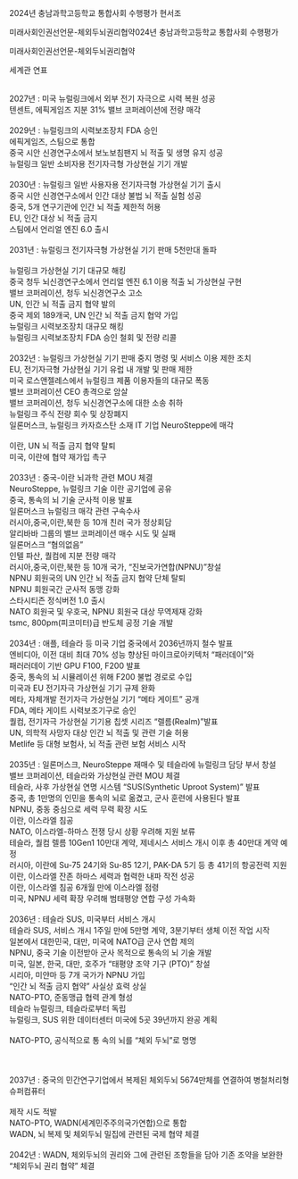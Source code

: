 2024년 충남과학고등학교 통합사회 수행평가
현서조

미래사회인권선언문-체외두뇌권리협약024년 충남과학고등학교 통합사회 수행평가

미래사회인권선언문-체외두뇌권리협약

세계관 연표

<br>2027년 : 미국 뉴럴링크에서 외부 전기 자극으로 시력 복원 성공<br>
	 텐센트, 에픽게임즈 지분 31% 밸브 코퍼레이션에 전량 매각<br>
<br>2029년 : 뉴럴링크의 시력보조장치 FDA 승인<br>
	 에픽게임즈, 스팀으로 통합<br>
	 중국 시안 신경연구소에서 보노보침팬지 뇌 적출 및 생명 유지 성공<br>
	 뉴럴링크 일반 소비자용 전기자극형 가상현실 기기 개발<br>
<br>2030년 : 뉴럴링크 일반 사용자용 전기자극형 가상현실 기기 출시<br>
	 중국 시안 신경연구소에서 인간 대상 불법 뇌 적출 실험 성공<br>
	 중국, 5개 연구기관에 인간 뇌 적출 제한적 허용<br>
	 EU, 인간 대상 뇌 적출 금지<br>
	 스팀에서 언리얼 엔진 6.0 출시<br>
<br>2031년 : 뉴럴링크 전기자극형 가상현실 기기 판매 5천만대 돌파<br>
	 <br>뉴럴링크 가상현실 기기 대규모 해킹
<br>	 중국 청두 뇌신경연구소에서 언리얼 엔진 6.1 이용 적출 뇌 가상현실 구현
<br>	 밸브 코퍼레이션, 청두 뇌신경연구소 고소
<br>	 UN, 인간 뇌 적출 금지 협약 발의
<br>	 중국 제외 189개국, UN 인간 뇌 적출 금지 협약 가입
<br>	 뉴럴링크 시력보조장치 대규모 해킹
<br>	 뉴럴링크 시력보조장치 FDA 승인 철회 및 전량 리콜
<br><br>2032년 : 뉴럴링크 가상현실 기기 판매 중지 명령 및 서비스 이용 제한 조치
<br>	 EU, 전기자극형 가상현실 기기 유럽 내 개발 및 판매 제한
<br>	 미국 로스앤젤레스에서 뉴럴링크 제품 이용자들의 대규모 폭동
	<br> 밸브 코퍼레이션 CEO 총격으로 암살
<br>	 밸브 코퍼레이션, 청두 뇌신경연구소에 대한 소송 취하
<br>	 뉴럴링크 주식 전량 회수 및 상장폐지
<br>	 일론머스크, 뉴럴링크 카자흐스탄 소재 IT 기업 NeuroSteppe에 매각	  
<br>	 이란, UN 뇌 적출 금지 협약 탈퇴
<br>	 미국, 이란에 협약 재가입 촉구
<br><br>2033년 : 중국-이란 뇌과학 관련 MOU 체결
<br>	 NeuroSteppe, 뉴럴링크 기술 이란 공기업에 공유
<br>	 중국, 통속의 뇌 기술 군사적 이용 발표
<br>	 일론머스크 뉴럴링크 매각 관련 구속수사
<br>	 러시아,중국,이란,북한 등 10개 친러 국가 정상회담
<br>	 알리바바 그룹의 밸브 코퍼레이션 매수 시도 및 실패
<br>	 일론머스크 “혐의없음”
<br>	 인텔 파산, 퀄컴에 지분 전량 매각
<br>	 러시아,중국,이란,북한 등 10개 국가, “진보국가연합(NPNU)”창설
<br>	 NPNU 회원국의 UN 인간 뇌 적출 금지 협약 단체 탈퇴
<br>	 NPNU 회원국간 군사적 동맹 강화
<br>	 스타시티즌 정식버전 1.0 출시
<br>	 NATO 회원국 및 우호국, NPNU 회원국 대상 무역제재 강화
<br>	 tsmc, 800pm(피코미터)급 반도체 공정 기술 개발
<br><br>2034년 : 애플, 테슬라 등 미국 기업 중국에서 2036년까지 철수 발표
<br>	 엔비디아, 이전 대비 최대 70% 성능 향상된 마이크로아키텍처 “패러데이”와
 <br> 	패러러데이 기반 GPU F100, F200 발표
 <br> 	중국, 통속의 뇌 시뮬레이션 위해 F200 불법 경로로 수입
<br>	미국과 EU 전기자극 가상현실 기기 규제 완화
<br>	메타, 자체개발 전기자극 가상현실 기기 “메타 게이트” 공개
<br>	FDA, 메타 게이트 시력보조기구로 승인
<br>	퀄컴, 전기자극 가상현실 기기용 칩셋 시리즈 “렐름(Realm)”발표
<br>	UN, 의학적 사망자 대상 인간 뇌 적출 및 관련 기술 허용
<br>	Metlife 등 대형 보험사, 뇌 적출 관련 보험 서비스 시작
<br><br>2035년 : 일론머스크, NeuroSteppe 재매수 및 테슬라에 뉴럴링크 담당 부서 창설
<br>	 밸브 코퍼레이션, 테슬라와 가상현실 관련 MOU 체결
<br>	 테슬라, 사후 가상현실 연명 시스템 “SUS(Synthetic Uproot System)” 발표
<br>	 중국, 총 1만명의 인민을 통속의 뇌로 옮겼고, 군사 훈련에 사용된다 발표
<br>	 NPNU, 중동 중심으로 세력 무력 확장 시도
<br>	 이란, 이스라엘 침공
<br>	 NATO, 이스라엘-하마스 전쟁 당시 상황 우려해 지원 보류
<br>	 테슬라, 퀄컴 렐름 10Gen1 10만대 계약, 제네시스 서비스 개시 이후 총 40만대 계약 예정 
<br>	 러시아, 이란에 Su-75 24기와 Su-85 12기, PAK-DA 5기 등 총 41기의 항공전력 지원
<br>  	 이란, 이스라엘 잔존 하마스 세력과 협력한 내파 작전 성공
<br>	 이란, 이스라엘 침공 6개월 만에 이스라엘 점령
<br>	 미국, NPNU 세력 확장 우려해 범태평양 연합 구성 가속화
<br><br>2036년 : 테슬라 SUS, 미국부터 서비스 개시
<br>	 테슬라 SUS, 서비스 개시 1주일 만에 5만명 계약, 3분기부터 생체 이전 작업 시작
<br>	 일본에서 대한민국, 대만, 미국에 NATO급 군사 연합 제의
<br>	 NPNU, 중국 기술 이전받아 군사 목적으로 통속의 뇌 기술 개발
<br>	 미국, 일본, 한국, 대만, 호주가 “태평양 조약 기구 (PTO)” 창설
<br>	 시리아, 미얀마 등 7개 국가가 NPNU 가입
<br>	 “인간 뇌 적출 금지 협약” 사실상 효력 상실
<br>	 NATO-PTO, 준동맹급 협력 관계 형성
<br>	 테슬라 뉴럴링크, 테슬라로부터 독립
<br>	 뉴럴링크, SUS 위한 데이터센터 미국에 5곳 39년까지 완공 계획	  
<br>	 NATO-PTO, 공식적으로 통 속의 뇌를 “체외 두뇌”로 명명
<br>	  
<br><br>2037년 : 중국의 민간연구기업에서 복제된 체외두뇌  5674만체를 연결하여 병철처리형 슈퍼컴퓨터                               
 <br>  	 제작 시도 적발
 <br>  	 NATO-PTO, WADN(세계민주주의국가연합)으로 통합
 <br>        WADN, 뇌 복제 및 체외두뇌 밀집에 관련된 국제 협약 체결 
<br><br>2042년 : WADN, 체외두뇌의 권리와 그에 관련된 조항들을 담아 기존 조약을 보완한 “체외두뇌 권리 협약” 체결
